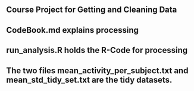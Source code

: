 ## Course Project for Getting and Cleaning Data
## CodeBook.md explains processing
## run_analysis.R holds the R-Code for processing
## The two files mean_activity_per_subject.txt and mean_std_tidy_set.txt are the tidy datasets.
